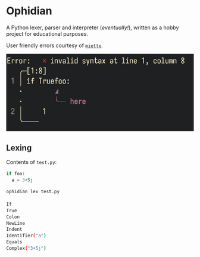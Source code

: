 # Ophidian

A Python lexer, parser and interpreter (_eventually!_), written as a hobby project for educational purposes.

User friendly errors courtesy of [`miette`](https://crates.io/crates/miette).

![`miette` error](images/miette_error.png)

## Lexing

Contents of `test.py`:

```python
if foo:
  a = 3+5j
```

```sh
ophidian lex test.py

If
True
Colon
NewLine
Indent
Identifier("a")
Equals
Complex("3+5j")
```
